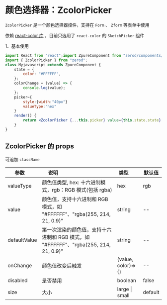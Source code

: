 # 颜色选择器：ZcolorPicker

`ZcolorPicker` 是一个颜色选择器控件，支持在 `Form` 、 `Zform` 等表单中使用

依赖 <a href="http://casesandberg.github.io/react-color/" target="_blank">react-color 库</a> ，目前只选用了 `react-color` 的 `SketchPicker` 组件

1、基本使用

<div class="z-demo-box" data-render="demo1" data-title="基本使用"></div>

``` jsx
import React from "react";import ZpureComponent from "zerod/components/ZpureComponent";
import { ZcolorPicker } from "zerod";
class Myjavascript extends ZpureComponent {
	state = {
		color: "#FFFFFF",
	};
	colorChange = (value) => {
		console.log(value);
	};
	picker={
		style:{width:"40px"}
		valueType:"hex"
	}
	render() {
		return <ZcolorPicker {...this.picker} value={this.state.state} onChange={this.colorChange} />;
	}
}
```

## ZcolorPicker 的 props

可追加 `className` 

| 参数         | 说明                                                                              | 类型        | 默认值 |
| ------------ | --------------------------------------------------------------------------------- | ----------- | ------ |
| valueType    | 颜色值类型, hex: 十六进制模式，rgb：RGB 模式(包括 rgba)                             | hex         | rgb    | hex |
| value        | 颜色值，支持十六进制和 RGB 模式，如 "#FFFFFF"、"rgba(255, 214, 21, 0.9)"             | string      | --     |
| defaultValue | 第一次渲染的颜色值，支持十六进制和 RGB 模式，如 "#FFFFFF"、"rgba(255, 214, 21, 0.9)" | string      | --     |
| onChange     | 颜色值改变后触发                                                                  | (value, color)=>{} | --     |
| disabled     | 是否禁用                                                                          | boolean     | false  |
| size     | 大小                                                                         | large \| small     | default  |

